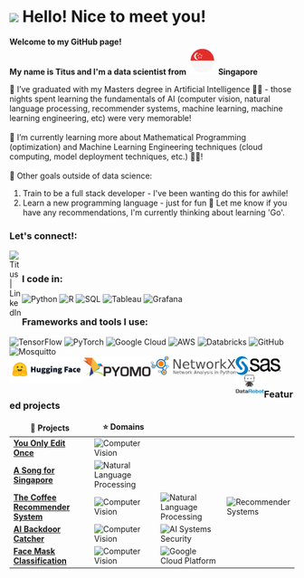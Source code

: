 <h1><img src="https://emojis.slackmojis.com/emojis/images/1531849430/4246/blob-sunglasses.gif?1531849430" width="30"/> Hello! Nice to meet you!</h1>


<p><b> Welcome to my GitHub page! </br> My name is Titus and I'm a data scientist from <img src="./Pictures/singapore.png" width="50"/> Singapore</b>

🏫 I’ve graduated with my Masters degree in Artificial Intelligence 👨‍🎓 - those nights spent learning the fundamentals of AI (computer vision, natural language processing, recommender systems, machine learning, machine learning engineering, etc) were very memorable!<br><br>
🌱 I’m currently learning more about Mathematical Programming (optimization) and Machine Learning Engineering techniques (cloud computing, model deployment techniques, etc.) 👨‍💻! <br><br>
🥅 Other goals outside of data science: 
1. Train to be a full stack developer - I've been wanting do this for awhile! <br>
2. Learn a new programming language - just for fun 🤣 Let me know if you have any recommendations, I'm currently thinking about learning 'Go'. <br>

### Let's connect!:
[<img align="left" alt="Titus | LinkedIn" width="22px" src="https://cdn.jsdelivr.net/npm/simple-icons@v3/icons/linkedin.svg" />][linkedin]
<br>

### I code in:

![Python](https://img.shields.io/badge/python-3670A0?style=for-the-badge&logo=python&logoColor=ffdd54)
![R](https://img.shields.io/badge/r-%23276DC3.svg?style=for-the-badge&logo=r&logoColor=white)
![SQL](https://img.shields.io/badge/PostgreSQL-316192?style=for-the-badge&logo=postgresql&logoColor=white)
![Tableau](https://img.shields.io/badge/Tableau-E97627?style=for-the-badge&logo=Tableau&logoColor=white)
![Grafana](https://img.shields.io/badge/grafana-%23F46800.svg?style=for-the-badge&logo=grafana&logoColor=white)
<br>

### Frameworks and tools I use:
![TensorFlow](https://img.shields.io/badge/TensorFlow-%23FF6F00.svg?style=for-the-badge&logo=TensorFlow&logoColor=white)
![PyTorch](https://img.shields.io/badge/PyTorch-%23EE4C2C.svg?style=for-the-badge&logo=PyTorch&logoColor=white)
![Google Cloud](https://img.shields.io/badge/GoogleCloud-%234285F4.svg?style=for-the-badge&logo=google-cloud&logoColor=white)
![AWS](https://img.shields.io/badge/AWS-%23FF9900.svg?style=for-the-badge&logo=amazon-aws&logoColor=white)
![Databricks](https://img.shields.io/badge/Databricks-FF3621?style=for-the-badge&logo=Databricks&logoColor=white)
![GitHub](https://img.shields.io/badge/github-%23121011.svg?style=for-the-badge&logo=github&logoColor=white)
![Mosquitto](https://img.shields.io/badge/mosquitto-%233C5280.svg?style=for-the-badge&logo=eclipsemosquitto&logoColor=white)
<br>
<img align="left" title="Huggingface" width="130px" src="./Pictures/huggingface.png" />
<img align="left" title="Pyomo" width="120px" src="./Pictures/pyomo.png" />
<img align="left" title="Networkx" width="150px" src="./Pictures/networkx.svg" />
<img align="left" title="SAS" width="80x" src="./Pictures/sas.svg" />
<img align="left" title="DataRobot" width="50px" src="./Pictures/datarobot.png" />
<br><br>

### <h3>Featured projects</h3>
<table>
  <thead align="center">
    <tr border: none;>
      <td><b>🎁 Projects</b></td>
      <td><b>⭐ Domains</b></td>
    </tr>
  </thead>
  <tbody>
    <tr>
      <td><a href="https://github.com/teyang-lau/you-only-edit-once"><b>You Only Edit Once</b></a></td>
      <td><img alt="Computer Vision" src="https://img.shields.io/badge/AI-Computer%20Vision-blue"/></td>
    </tr>
    <tr>
      <td><a href="https://github.com/quekhyg/NLP-Lyric-Generator"><b>A Song for Singapore</b></a></td>
      <td><img alt="Natural Language Processing" src="https://img.shields.io/badge/AI-Natural%20Language%20Processing-blue"/></td>
    </tr>
    <tr>
      <td><a href="https://github.com/teyang-lau/coffee-joint-rec-sys"><b>The Coffee Recommender System</b></a></td>
      <td><img alt="Computer Vision" src="https://img.shields.io/badge/AI-Computer%20Vision-blue"/></td>
      <td><img alt="Natural Language Processing" src="https://img.shields.io/badge/AI-Natural%20Language%20Processing-blue"/></td>
      <td><img alt="Recommender Systems" src="https://img.shields.io/badge/AI-Recommender%20Systems-blue"/></td>
    </tr>
    <tr>
      <td><a href="https://github.com/spencerkmarley/cs612-ai-sys-eval-project"><b>AI Backdoor Catcher</b></a></td>
      <td><img alt="Computer Vision" src="https://img.shields.io/badge/AI-Computer%20Vision-blue"/></td>
      <td><img alt="AI Systems Security" src="https://img.shields.io/badge/AI-AI%20Systems%20Security-blue"/></td>
    </tr>
    <tr>
      <td><a href="https://github.com/tituslhy/Face-mask-classification"><b>Face Mask Classification</b></a></td>
      <td><img alt="Computer Vision" src="https://img.shields.io/badge/AI-Computer%20Vision-blue"/></td>
      <td><img alt="Google Cloud Platform" src="https://img.shields.io/badge/GoogleCloud-%234285F4.svg?style=for-the-badge&logo=google-cloud&logoColor=white"/></td>
    </tr>
    
[linkedin]: https://www.linkedin.com/in/titus-lim-hsien-yong/
